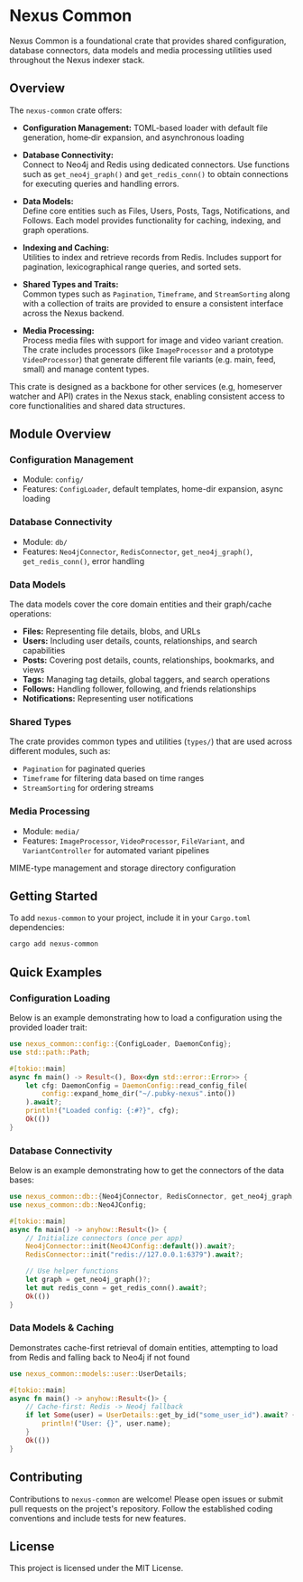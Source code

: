 # Nexus Common

Nexus Common is a foundational crate that provides shared configuration, database connectors, data models and media processing utilities used throughout the Nexus indexer stack.

## Overview

The `nexus-common` crate offers:

- **Configuration Management:** TOML-based loader with default file generation, home‑dir expansion, and asynchronous loading

- **Database Connectivity:**  
  Connect to Neo4j and Redis using dedicated connectors. Use functions such as `get_neo4j_graph()` and `get_redis_conn()` to obtain connections for executing queries and handling errors.

- **Data Models:**  
  Define core entities such as Files, Users, Posts, Tags, Notifications, and Follows. Each model provides functionality for caching, indexing, and graph operations.

- **Indexing and Caching:**  
  Utilities to index and retrieve records from Redis. Includes support for pagination, lexicographical range queries, and sorted sets.

- **Shared Types and Traits:**  
  Common types such as `Pagination`, `Timeframe`, and `StreamSorting` along with a collection of traits are provided to ensure a consistent interface across the Nexus backend.

- **Media Processing:**  
  Process media files with support for image and video variant creation. The crate includes processors (like `ImageProcessor` and a prototype `VideoProcessor`) that generate different file variants (e.g. main, feed, small) and manage content types.

This crate is designed as a backbone for other services (e.g, homeserver watcher and API) crates in the Nexus stack, enabling consistent access to core functionalities and shared data structures.

## Module Overview

### Configuration Management
- Module: `config/`
- Features: `ConfigLoader`, default templates, home-dir expansion, async loading

### Database Connectivity
- Module: `db/`
- Features: `Neo4jConnector`, `RedisConnector`, `get_neo4j_graph()`, `get_redis_conn()`, error handling

### Data Models

The data models cover the core domain entities and their graph/cache operations:

- **Files:** Representing file details, blobs, and URLs
- **Users:** Including user details, counts, relationships, and search capabilities
- **Posts:** Covering post details, counts, relationships, bookmarks, and views
- **Tags:** Managing tag details, global taggers, and search operations
- **Follows:** Handling follower, following, and friends relationships
- **Notifications:** Representing user notifications

### Shared Types

The crate provides common types and utilities (`types/`) that are used across different modules, such as:

- `Pagination` for paginated queries
- `Timeframe` for filtering data based on time ranges
- `StreamSorting` for ordering streams

### Media Processing
- Module: `media/`
- Features: `ImageProcessor`, `VideoProcessor`, `FileVariant`, and `VariantController` for automated variant pipelines

MIME-type management and storage directory configuration

## Getting Started

To add `nexus-common` to your project, include it in your `Cargo.toml` dependencies:

```bash
cargo add nexus-common
```

## Quick Examples

### Configuration Loading

Below is an example demonstrating how to load a configuration using the provided loader trait:

```rust
use nexus_common::config::{ConfigLoader, DaemonConfig};
use std::path::Path;

#[tokio::main]
async fn main() -> Result<(), Box<dyn std::error::Error>> {
    let cfg: DaemonConfig = DaemonConfig::read_config_file(
        config::expand_home_dir("~/.pubky-nexus".into())
    ).await?;
    println!("Loaded config: {:#?}", cfg);
    Ok(())
}
```

### Database Connectivity

Below is an example demonstrating how to get the connectors of the data bases:

```rust
use nexus_common::db::{Neo4jConnector, RedisConnector, get_neo4j_graph, get_redis_conn};
use nexus_common::db::Neo4JConfig;

#[tokio::main]
async fn main() -> anyhow::Result<()> {
    // Initialize connectors (once per app)
    Neo4jConnector::init(Neo4JConfig::default()).await?;
    RedisConnector::init("redis://127.0.0.1:6379").await?;

    // Use helper functions
    let graph = get_neo4j_graph()?;
    let mut redis_conn = get_redis_conn().await?;
    Ok(())
}
```

### Data Models & Caching

Demonstrates cache-first retrieval of domain entities, attempting to load from Redis and falling back to Neo4j if not found

```rust
use nexus_common::models::user::UserDetails;

#[tokio::main]
async fn main() -> anyhow::Result<()> {
    // Cache-first: Redis -> Neo4j fallback
    if let Some(user) = UserDetails::get_by_id("some_user_id").await? {
        println!("User: {}", user.name);
    }
    Ok(())
}
```

## Contributing

Contributions to `nexus-common` are welcome! Please open issues or submit pull requests on the project's repository. Follow the established coding conventions and include tests for new features.

## License

This project is licensed under the MIT License.
